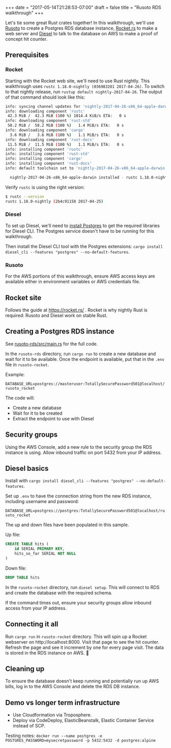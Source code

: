 +++
date = "2017-05-14T21:28:53-07:00"
draft = false
title = "Rusoto RDS walkthrough"
+++

Let's tie some great Rust crates together!  In this walkthrough, we'll use [Rusoto](https://github.com/rusoto/rusoto) to create a Postgres RDS database instance,
[Rocket.rs](https://github.com/SergioBenitez/Rocket) to make a web server and [Diesel](https://github.com/diesel-rs/diesel) to talk to the database on AWS to make a proof of concept hit counter.

<!--more-->

## Prerequisites

### Rocket

Starting with the Rocket web site, we'll need to use Rust nightly.  This walkthrough uses `rustc 1.18.0-nightly (036983201 2017-04-26)`.  To switch to that nightly release, run `rustup default nightly-2017-04-26`.  The output of that command should look like this:

```bash
info: syncing channel updates for 'nightly-2017-04-26-x86_64-apple-darwin'
info: downloading component 'rustc'
 42.3 MiB /  42.3 MiB (100 %) 1014.4 KiB/s ETA:   0 s                
info: downloading component 'rust-std'
 58.2 MiB /  58.2 MiB (100 %)   1.4 MiB/s ETA:   0 s                
info: downloading component 'cargo'
  3.6 MiB /   3.6 MiB (100 %)   1.1 MiB/s ETA:   0 s                
info: downloading component 'rust-docs'
 11.5 MiB /  11.5 MiB (100 %)   1.1 MiB/s ETA:   0 s                
info: installing component 'rustc'
info: installing component 'rust-std'
info: installing component 'cargo'
info: installing component 'rust-docs'
info: default toolchain set to 'nightly-2017-04-26-x86_64-apple-darwin'

  nightly-2017-04-26-x86_64-apple-darwin installed - rustc 1.18.0-nightly (2b4c91158 2017-04-25)
```

Verify `rustc` is using the right version:

```bash
$ rustc --version
rustc 1.18.0-nightly (2b4c91158 2017-04-25)
```

### Diesel

To set up Diesel, we'll need to [install Postgres](https://wiki.postgresql.org/wiki/Detailed_installation_guides) to get the required libraries for Diesel CLI.  The Postgres service doesn't have to be running for this walkthrough.

Then install the Diesel CLI tool with the Postgres extensions: `cargo install diesel_cli --features "postgres" --no-default-features`.

### Rusoto

For the AWS portions of this walkthrough, ensure AWS access keys are available either in environment variables or AWS credentials file.

## Rocket site

Follows the guide at https://rocket.rs/ .  Rocket is why nightly Rust is required: Rusoto and Diesel work on stable Rust.

## Creating a Postgres RDS instance

See [rusoto-rds/src/main.rs](rusoto-rds/src/main.rs) for the full code.

In the `rusoto-rds` directory, run `cargo run` to create a new database and wait for it to be available.
Once the endpoint is available, put that in the `.env` file in `rusoto-rocket`.

Example:

`DATABASE_URL=postgres://masteruser:TotallySecurePassword501@localhost/rusoto_rocket`

The code will:

* Create a new database
* Wait for it to be created
* Extract the endpoint to use with Diesel

## Security groups
Using the AWS Console, add a new rule to the security group the RDS instance is using.  Allow inbound traffic on port 5432
from your IP address.

## Diesel basics
Install with `cargo install diesel_cli --features "postgres" --no-default-features`.

Set up `.env` to have the connection string from the new RDS instance, including username and password:

`DATABASE_URL=postgres://postgres:TotallySecurePassword501@localhost/rusoto_rocket`

The up and down files have been populated in this sample.

Up file:
```SQL
CREATE TABLE hits (
    id SERIAL PRIMARY KEY,
    hits_so_far SERIAL NOT NULL
)
```

Down file:
```SQL
DROP TABLE hits
```

In the `rusoto-rocket` directory, run `diesel setup`.  This will connect to RDS and create the database with the required schema.

If the command times out, ensure your security groups allow inbound access from your IP address.

## Connecting it all

Run `cargo run` in `rusoto-rocket` directory.  This will spin up a Rocket webserver on http://localhost:8000.
Visit that page to see the hit counter.  Refresh the page and see it increment by one for every page visit.
The data is stored in the RDS instance on AWS. 🎉

## Cleaning up

To ensure the database doesn't keep running and potentially run up AWS bills, log in to the AWS Console and delete the
RDS DB instance.

## Demo vs longer term infrastructure

* Use Cloudformation via Troposphere.
* Deploy via CodeDeploy, ElasticBeanstalk, Elastic Container Service instead of SCP.

Testing notes:
`docker run --name postgres -e POSTGRES_PASSWORD=mysecretpassword -p 5432:5432 -d postgres:alpine`
